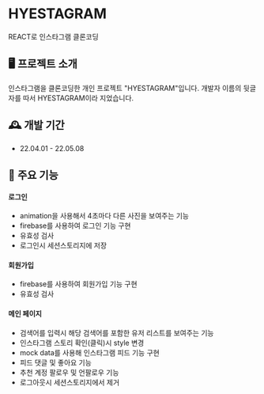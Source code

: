 # HYESTAGRAM

REACT로 인스타그램 클론코딩

## 🖥️ 프로젝트 소개

인스타그램을 클론코딩한 개인 프로젝트 "HYESTAGRAM"입니다.
개발자 이름의 뒷글자를 따서 HYESTAGRAM이라 지었습니다.
<br>

## 🕰️ 개발 기간

- 22.04.01 - 22.05.08

## 📌 주요 기능

#### 로그인

- animation을 사용해서 4초마다 다른 사진을 보여주는 기능
- firebase를 사용하여 로그인 기능 구현
- 유효성 검사
- 로그인시 세션스토리지에 저장

#### 회원가입

- firebase를 사용하여 회원가입 기능 구현
- 유효성 검사

#### 메인 페이지

- 검색어를 입력시 해당 검색어를 포함한 유저 리스트를 보여주는 기능
- 인스타그램 스토리 확인(클릭)시 style 변경
- mock data를 사용해 인스타그램 피드 기능 구현
- 피드 댓글 및 좋아요 기능
- 추천 계정 팔로우 및 언팔로우 기능
- 로그아웃시 세션스토리지에서 제거

